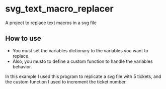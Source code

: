 # svg_text_macro_replacer
A project to replace text macros in a svg file

## How to use

* You must set the variables dictionary to the variables you want to replace. 
* Also, you musto to define a custom function to handle the variables behavior.

In this example I used this program to replicate a svg file with 5 tickets, and the custom function I used to increment the ticket number.

